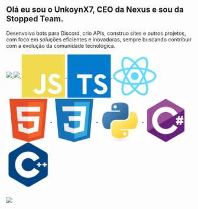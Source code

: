 ## Olá eu sou o UnkoynX7, CEO da Nexus e sou da Stopped Team.
Desenvolvo bots para Discord, crio APIs, construo sites e outros projetos, com foco em soluções eficientes e inovadoras, sempre buscando contribuir com a evolução da comunidade tecnológica.

<table>
 <a href="https://github.com/UnkoynX777">
  <img height="180em" src="https://github-readme-stats.vercel.app/api?username=unkoynx777&show_icons=true&theme=tokyonight&include_all_commits=true&count_private=true"/>
  <img height="180em" src="https://github-readme-stats.vercel.app/api/top-langs/?username=unkoynx777&layout=compact&langs_count=6&theme=tokyonight"/>
  <img align="center" alt="UnkoynX7-Js" width="120" src="https://raw.githubusercontent.com/devicons/devicon/master/icons/javascript/javascript-plain.svg">
  <img align="center" alt="UnkoynX7-Ts"  width="120" src="https://raw.githubusercontent.com/devicons/devicon/master/icons/typescript/typescript-plain.svg">
  <img align="center" alt="UnkoynX7-React" width="120" src="https://raw.githubusercontent.com/devicons/devicon/master/icons/react/react-original.svg">
  <img align="center" alt="UnkoynX7-HTML" width="120" src="https://raw.githubusercontent.com/devicons/devicon/master/icons/html5/html5-original.svg">
  <img align="center" alt="UnkoynX7a-CSS" width="120" src="https://raw.githubusercontent.com/devicons/devicon/master/icons/css3/css3-original.svg">
  <img align="center" alt="UnkoynX7-Python" width="120" src="https://raw.githubusercontent.com/devicons/devicon/master/icons/python/python-original.svg">
  <img align="center" alt="UnkoynX7-Csharp" width="120" src="https://raw.githubusercontent.com/devicons/devicon/master/icons/csharp/csharp-original.svg">
  <img align="center" alt="UnkoynX7-Cplusplus" width="120" src="https://raw.githubusercontent.com/devicons/devicon/master/icons/cplusplus/cplusplus-plain.svg">
<table>
 
<div> 
 <a href="https://discordlookup.com/user/1130622937087627426" target="_blank"><img src="https://img.shields.io/badge/Discord-7289DA?style=for-the-badge&logo=discord&logoColor=white" target="_blank"></a>
</div>
